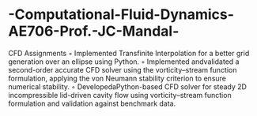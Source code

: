 # -Computational-Fluid-Dynamics-AE706-Prof.-JC-Mandal-
CFD Assignments
 ◦ Implemented Transfinite Interpolation for a better grid generation over an ellipse using Python.
 ◦ Implemented andvalidated a second-order accurate CFD solver using the vorticity–stream function formulation, applying the von Neumann stability criterion to ensure numerical stability.
 ◦ DevelopedaPython-based CFD solver for steady 2D incompressible lid-driven cavity flow using vorticity–stream function formulation and validation against benchmark data.
